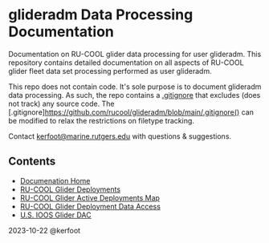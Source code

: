 # glideradm Data Processing Documentation

Documentation on RU-COOL glider data processing for user glideradm. This repository contains detailed
documentation on all aspects of RU-COOL glider fleet data set processing performed as user glideradm.

This repo does not contain code. It's sole purpose is to document glideradm data processing. As such, the repo
contains a [.gitignore](https://github.com/rucool/glideradm/blob/main/.gitignore) that excludes (does not track) 
any source code. The [.gitignore]https://github.com/rucool/glideradm/blob/main/.gitignore() can be modified to relax
the restrictions on filetype tracking.

Contact [kerfoot@marine.rutgers.edu](mailto:kerfoot@marine.rutgers.edu) with questions & suggestions.

## Contents
- [Documenation Home](https://github.com/rucool/glideradm/wiki)
- [RU-COOL Glider Deployments](https://marine.rutgers.edu/cool/data/gliders/deployments/)
- [RU-COOL Glider Active Deployments Map](https://marine.rutgers.edu/cool/data/gliders/)
- [RU-COOL Glider Deployment Data Access](http://slocum-data.marine.rutgers.edu/erddap/index.html)
- [U.S. IOOS Glider DAC](https://gliders.ioos.us/status/datasets/)

2023-10-22 @kerfoot

